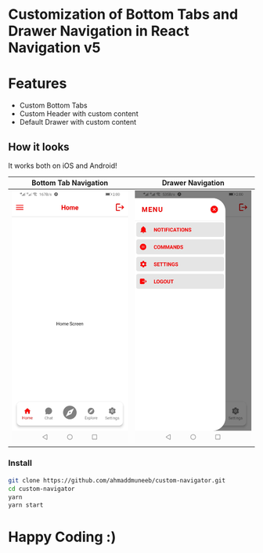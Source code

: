 # Customization of Bottom Tabs and Drawer Navigation in React Navigation v5

# Features

- Custom Bottom Tabs
- Custom Header with custom content
- Default Drawer with custom content

## How it looks

It works both on iOS and Android!

| Bottom Tab Navigation                    | Drawer Navigation                   |
| ---------------------------------------- | ----------------------------------- |
| ![Bottom Tabs](./screenshots/bottom.jpg) | ![Drawer](./screenshots/drawer.jpg) |

### Install

```bash
git clone https://github.com/ahmaddmuneeb/custom-navigator.git
cd custom-navigator
yarn
yarn start
```

# Happy Coding :)
